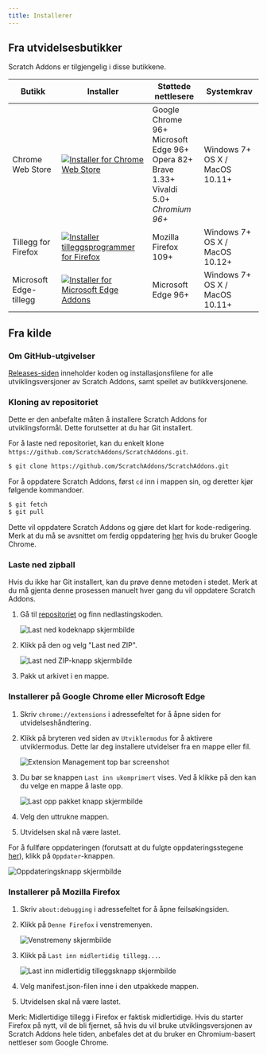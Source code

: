 ```yaml
---
title: Installerer
---
```


## Fra utvidelsesbutikker

Scratch Addons er tilgjengelig i disse butikkene.

| Butikk | Installer | Støttede nettlesere | Systemkrav |
| - | - | - | - |
| Chrome Web Store | [![Installer for Chrome Web Store](https://img.shields.io/chrome-web-store/v/fbeffbjdlemaoicjdapfpikkikjoneco?style=flat-square&logo=google-chrome&logoColor=white&label=install&color=4285F4)](https://chrome.google.com/webstore/detail/fbeffbjdlemaoicjdapfpikkikjoneco) | Google Chrome 96+<br />Microsoft Edge 96+<br />Opera 82+<br />Brave 1.33+<br />Vivaldi 5.0+<br />*Chromium 96+* | Windows 7+<br />OS X / MacOS 10.11+
| Tillegg for Firefox | [![Installer tilleggsprogrammer for Firefox](https://img.shields.io/amo/v/scratch-messaging-extension?style=flat-square&logo=firefox-browser&logoColor=white&label=install&color=FF7139)](https://addons.mozilla.org/firefox/addon/scratch-messaging-extension/) | Mozilla Firefox 109+ | Windows 7+<br />OS X / MacOS 10.12+
| Microsoft Edge-tillegg | [![Installer for Microsoft Edge Addons](https://img.shields.io/badge/dynamic/json?style=flat-square&logo=microsoftedge&logoColor=white&label=install&color=0078D7&prefix=v&query=%24.version&url=https%3A%2F%2Fmicrosoftedge.microsoft.com%2Faddons%2Fgetproductdetailsbycrxid%2Filiepgjnemckemgnledoipfiilhajdjj)](https://microsoftedge.microsoft.com/addons/detail/iliepgjnemckemgnledoipfiilhajdjj) | Microsoft Edge 96+ | Windows 7+<br />OS X / MacOS 10.11+

## Fra kilde

### Om GitHub-utgivelser

[Releases-siden](https://github.com/ScratchAddons/ScratchAddons/releases) inneholder koden og installasjonsfilene for alle utviklingsversjoner av Scratch Addons, samt speilet av butikkversjonene.

### Kloning av repositoriet

Dette er den anbefalte måten å installere Scratch Addons for utviklingsformål. Dette forutsetter at du har Git installert.

For å laste ned repositoriet, kan du enkelt klone `https://github.com/ScratchAddons/ScratchAddons.git`.

```sh
$ git clone https://github.com/ScratchAddons/ScratchAddons.git
```
For å oppdatere Scratch Addons, først `cd` inn i mappen sin, og deretter kjør følgende kommandoer.

```sh
$ git fetch
$ git pull
```

Dette vil oppdatere Scratch Addons og gjøre det klart for kode-redigering. Merk at du må se avsnittet om ferdig oppdatering [her](#install-on-google-chrome) hvis du bruker Google Chrome.


### Laste ned zipball

Hvis du ikke har Git installert, kan du prøve denne metoden i stedet. Merk at du må gjenta denne prosessen manuelt hver gang du vil oppdatere Scratch Addons.

1. Gå til [repositoriet](https://github.com/ScratchAddons/ScratchAddons) og finn nedlastingskoden.

   ![Last ned kodeknapp skjermbilde](/assets/img/docs/download-code-button.png)

2. Klikk på den og velg "Last ned ZIP".

   ![Last ned ZIP-knapp skjermbilde](/assets/img/docs/download-zipball-button.png)

3. Pakk ut arkivet i en mappe.

### Installerer på Google Chrome eller Microsoft Edge

1. Skriv `chrome://extensions` i adressefeltet for å åpne siden for utvidelseshåndtering.

2. Klikk på bryteren ved siden av `Utviklermodus` for å aktivere utviklermodus. Dette lar deg installere utvidelser fra en mappe eller fil.

   ![Extension Management top bar screenshot](/assets/img/docs/developer-mode-toggle.png)

3. Du bør se knappen `Last inn ukomprimert` vises. Ved å klikke på den kan du velge en mappe å laste opp.

   ![Last opp pakket knapp skjermbilde](/assets/img/docs/last-opp-pakket-knapp.png)

4. Velg den uttrukne mappen.
5. Utvidelsen skal nå være lastet.

For å fullføre oppdateringen (forutsatt at du fulgte oppdateringsstegene [her](#kloning-av-repositoriet)), klikk på `Oppdater`-knappen.

![Oppdateringsknapp skjermbilde](/assets/img/docs/update-button.png)


### Installerer på Mozilla Firefox

1. Skriv `about:debugging` i adressefeltet for å åpne feilsøkingsiden.

2. Klikk på `Denne Firefox` i venstremenyen.

   ![Venstremeny skjermbilde](/assets/img/docs/venstremeny.png)

4. Klikk på `Last inn midlertidig tillegg...`.

   ![Last inn midlertidig tilleggsknapp skjermbilde](/assets/img/docs/load-addon.png)

6. Velg manifest.json-filen inne i den utpakkede mappen.
7. Utvidelsen skal nå være lastet.

Merk: Midlertidige tillegg i Firefox er faktisk midlertidige. Hvis du starter Firefox på nytt, vil de bli fjernet, så hvis du vil bruke utviklingsversjonen av Scratch Addons hele tiden, anbefales det at du bruker en Chromium-basert nettleser som Google Chrome.

